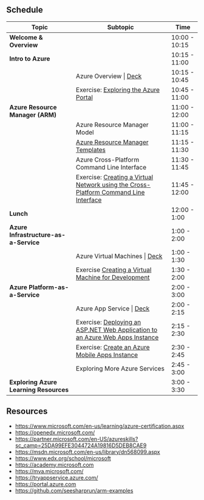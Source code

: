 ## Schedule

| Topic | Subtopic | Time |
| --- | --- | --- |
| **Welcome & Overview** | | 10:00 - 10:15 |
| **Intro to Azure** | | 10:15 - 11:00 |
| | Azure Overview &#124; [Deck](https://github.com/Azure-Readiness/DevCamp/blob/master/Presentation/Keynote/Keynote.pptx) | 10:15 - 10:45 |
| | Exercise: [Exploring the Azure Portal](https://github.com/MicrosoftLearning/20532-DevelopingMicrosoftAzureSolutions/blob/c-release/Instructions/Labs/dotnet/Mod01/20532C_LAB_AK_01.md) | 10:45 - 11:00 |
| **Azure Resource Manager (ARM)** | | 11:00 - 12:00 |
| | Azure Resource Manager Model | 11:00 - 11:15 |
| | [Azure Resource Manager Templates](https://github.com/seesharprun/arm-examples/blob/master/readme.md) | 11:15 - 11:30 |
| | Azure Cross-Platform Command Line Interface | 11:30 - 11:45 |
| | Exercise: [Creating a Virtual Network using the Cross-Platform Command Line Interface](https://github.com/AzureBytes/cli_arm_virtualnetworks/blob/master/README.md) | 11:45 - 12:00 |
| **Lunch** | | 12:00 - 1:00 |
| **Azure Infrastructure-as-a-Service** | | 1:00 - 2:00 |
| | Azure Virtual Machines &#124; [Deck](https://github.com/Azure-Readiness/DevCamp/blob/master/Presentation/IaaS/IaaS.pptx) | 1:00 - 1:30 |
| | Exercise [Creating a Virtual Machine for Development](https://github.com/MicrosoftLearning/20532-DevelopingMicrosoftAzureSolutions/blob/c-release/Instructions/Labs/dotnet/Mod02/20532C_LAB_AK_02.md) | 1:30 - 2:00 |
| **Azure Platform-as-a-Service** | | 2:00 - 3:00 |
| | Azure App Service &#124; [Deck](https://github.com/Azure-Readiness/DevCamp/blob/master/Presentation/App-Service/App%20Service.pptx) | 2:00 - 2:15 |
| | Exercise: [Deploying an ASP.NET Web Application to an Azure Web Apps Instance](https://github.com/Azure-Readiness/DevCamp/blob/master/HOL/get-started-with-websites-and-asp-net/README.md) | 2:15 - 2:30 |
| | Exercise: [Create an Azure Mobile Apps Instance](https://github.com/azure-bootcamps/app_service_and_xamarin/blob/master/08_appservice/readme.md) | 2:30 - 2:45 |
| | Exploring More Azure Services | 2:45 - 3:00 |
| **Exploring Azure Learning Resources** | | 3:00 - 3:30 |

## Resources

- https://www.microsoft.com/en-us/learning/azure-certification.aspx
- https://openedx.microsoft.com/
- https://partner.microsoft.com/en-US/azureskills?sc_camp=25DA99EFE3044724A19816D5DEB8CAE9
- https://msdn.microsoft.com/en-us/library/dn568099.aspx
- https://www.edx.org/school/microsoft
- https://academy.microsoft.com
- https://mva.microsoft.com/
- https://tryappservice.azure.com/
- https://portal.azure.com
- https://github.com/seesharprun/arm-examples
